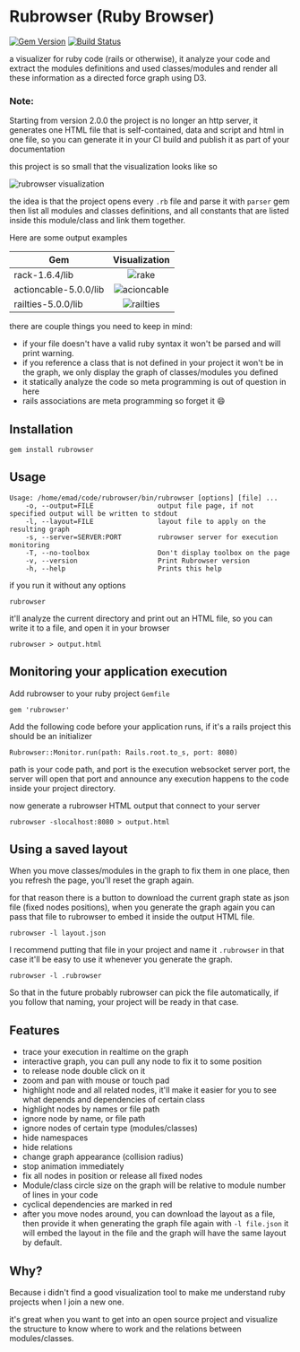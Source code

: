 # Rubrowser (Ruby Browser)

[![Gem Version](https://badge.fury.io/rb/rubrowser.svg)](https://badge.fury.io/rb/rubrowser)
[![Build Status](https://travis-ci.org/emad-elsaid/rubrowser.svg?branch=master)](https://travis-ci.org/emad-elsaid/rubrowser)


a visualizer for ruby code (rails or otherwise), it analyze your code and
extract the modules definitions and used classes/modules and render all these
information as a directed force graph using D3.

### Note:

Starting from version 2.0.0 the project is no longer an http server, it
generates one HTML file that is self-contained, data and script and html in one
file, so you can generate it in your CI build and publish it as part of your
documentation

this project is so small that the visualization looks like so

![rubrowser visualization](https://i.imgur.com/2tWrl2s.png)

the idea is that the project opens every `.rb` file and parse it with `parser`
gem then list all modules and classes definitions, and all constants that are
listed inside this module/class and link them together.

Here are some output examples

| Gem                   | Visualization                                 |
| -------------         | :-------------:                               |
| rack-1.6.4/lib        | ![rake](http://i.imgur.com/4UsCo0a.png)       |
| actioncable-5.0.0/lib | ![acioncable](http://i.imgur.com/Q0Xqjsz.png) |
| railties-5.0.0/lib    | ![railties](http://i.imgur.com/31g10a1.png)   |

there are couple things you need to keep in mind:

* if your file doesn't have a valid ruby syntax it won't be parsed and will
  print warning.
* if you reference a class that is not defined in your project it won't be in
  the graph, we only display the graph of classes/modules you defined
* it statically analyze the code so meta programming is out of question in here
* rails associations are meta programming so forget it :smile:

## Installation


```
gem install rubrowser
```

## Usage


```
Usage: /home/emad/code/rubrowser/bin/rubrowser [options] [file] ...
    -o, --output=FILE                output file page, if not specified output will be written to stdout
    -l, --layout=FILE                layout file to apply on the resulting graph
    -s, --server=SERVER:PORT         rubrowser server for execution monitoring
    -T, --no-toolbox                 Don't display toolbox on the page
    -v, --version                    Print Rubrowser version
    -h, --help                       Prints this help
```

if you run it without any options
```
rubrowser
```

it'll analyze the current directory and print out an HTML file, so you can write
it to a file, and open it in your browser

```
rubrowser > output.html
```

## Monitoring your application execution

Add rubrowser to your ruby project `Gemfile`
```
gem 'rubrowser'
```

Add the following code before your application runs, if it's a rails project
this should be an initializer

```
Rubrowser::Monitor.run(path: Rails.root.to_s, port: 8080)
```

path is your code path, and port is the execution websocket server port, the
server will open that port and announce any execution happens to the code inside
your project directory.

now generate a rubrowser HTML output that connect to your server

```
rubrowser -slocalhost:8080 > output.html
```

## Using a saved layout

When you move classes/modules in the graph to fix them in one place, then you
refresh the page, you'll reset the graph again.

for that reason there is a button to download the current graph state as json file (fixed
nodes positions), when you generate the graph again you can pass that file to
rubrowser to embed it inside the output HTML file.

```
rubrowser -l layout.json
```

I recommend putting that file in your project and name it `.rubrowser` in that
case it'll be easy to use it whenever you generate the graph.

```
rubrowser -l .rubrowser
```

So that in the future probably rubrowser can pick the file automatically, if you
follow that naming, your project will be ready in that case.

## Features

* trace your execution in realtime on the graph
* interactive graph, you can pull any node to fix it to some position
* to release node double click on it
* zoom and pan with mouse or touch pad
* highlight node and all related nodes, it'll make it easier for you to see what
  depends and dependencies of certain class
* highlight nodes by names or file path
* ignore node by name, or file path
* ignore nodes of certain type (modules/classes)
* hide namespaces
* hide relations
* change graph appearance (collision radius)
* stop animation immediately
* fix all nodes in position or release all fixed nodes
* Module/class circle size on the graph will be relative to module number of
  lines in your code
* cyclical dependencies are marked in red
* after you move nodes around, you can download the layout as a file, then
  provide it when generating the graph file again with `-l file.json` it will
  embed the layout in the file and the graph will have the same layout by
  default.

## Why?

Because i didn't find a good visualization tool to make me understand ruby
projects when I join a new one.

it's great when you want to get into an open source project and visualize the
structure to know where to work and the relations between modules/classes.
